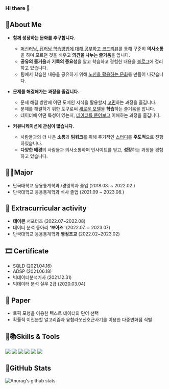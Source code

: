 ### Hi there 👋
## 🔭About Me

- **함께 성장하는 문화를 추구합니다.**
    - [머신러닝, 딥러닝 학습방법에 대해 공부하고 코드리뷰](https://www.notion.so/PRP-36ed2044da794db1941447971b0aa66b?pvs=21)를 통해 꾸준히 **의사소통**을 하며 모르던 것을 배우고 **의견을 나누는 즐거움**을 압니다.
    - **공유의 즐거움**과 **기록의 중요성**을 알고 학습하고 경험한 내용을 [블로그](https://velog.io/@jus6886)에 정리하고 있습니다.
    - 팀에서 학습한 내용을 공유하기 위해 [노션을 활용하는 문화](https://www.notion.so/BOAZ-19-TEAM-4E-f7064358cd8841e3bea20d8b93382972?pvs=21)를 만들어 나갔습니다.
    
- **문제를 해결해가는 과정을 즐깁니다.**
    - 문제 해결 방안에 어떤 도메인 지식을 활용할지 [고민](https://www.notion.so/ac6986e8d6e044378c0d283b88d1b869?pvs=21)하는 과정을 즐깁니다.
    - 문제를 해결하기 위한 도구로써 [새로운 모델](https://www.notion.so/277c8c64ce2b49039c360fb7a9fe1158?pvs=21)을 **학습**하는 즐거움을 압니다.
    - 데이터에 어떤 특성이 있는지, [데이터를 뜯어보고](https://www.notion.so/7fe343613bfc4612a10d5f3503237066?pvs=21) 이해하는 과정을 즐깁니다.
    
- **커뮤니케이션에 관심이 많습니다.**
    - 사람들과의 더 나은 **소통**과 **팀워크**를 위해 주기적인 [스터디](https://www.notion.so/345d46124d904bd5a8383d551afd31eb?pvs=21)를 **주도적**으로 진행하였습니다.
    - **다양한 배경**의 사람들과 의사소통하며 인사이트를 얻고, **성장**하는 과정을 경험하고 있습니다.

## 👩‍🎓Major
- 단국대학교 응용통계학과 /경영학과 졸업 (2018.03. ~ 2022.02.)
- 단국대학교 응용통계학과 석사 졸업 (2021.09 ~ 2023.08.)
  
## 📌 Extracurricular activity
- **데이콘** 서포터즈 (2022.07~2022.08)
- 데이터 분석 동아리 **‘보아즈’** (2022.07. ~ 2023.07)
- 단국대학교 응용통계학과 **행정조교** (2022.02~2023.02)

## 🎞 Certificate
- SQLD (2021.04.16)
- ADSP (2021.06.18)
- 빅데이터분석기사 (2021.12.31)
- 빅데이터 분석 실무 2급 (2020.03.04)

## 📕 Paper
- 토픽 모형을 이용한 텍스트 데이터의 단어 선택
- 확률적 이진분할 알고리즘과 융합라쏘신호근사기를 이용한 다중변화점 식별

  
## 🌱📚Skills & Tools

<img src="https://img.shields.io/badge/Python-3776AB?style=flat-square&logo=Python&logoColor=white"/> <img src="https://img.shields.io/badge/R-276DC3?style=flat-square&logo=R&logoColor=white"> <img src="https://img.shields.io/badge/Tableau-E97627?style=flat-square&logo=Tableau&logoColor=white"/>
<img src="https://img.shields.io/badge/Excel-217346?style=flat-square&logo=Excel&logoColor=white"> <img src="https://img.shields.io/badge/MySQL-4479A1?style=flat-square&logo=MySQL&logoColor=white"> <img src="https://img.shields.io/badge/SPSS-A100FF?style=flat-square&logo=Sogou&logoColor=white"> 

## 💬GitHub Stats
![Anurag's github stats](https://github-readme-stats.vercel.app/api?username=jangwoosol&show_icons=true&theme=tokyonight)
<!--
**jangwoosol/jangwoosol** is a ✨ _special_ ✨ repository because its `README.md` (this file) appears on your GitHub profile.

Here are some ideas to get you started:

-  I’m currently working on ...
-  I’m currently learning ...
- 👯 I’m looking to collaborate on ...
- 🤔 I’m looking for help with ...
-  Ask me about ...
- 📫 How to reach me: ...
- 😄 Pronouns: ...
- ⚡ Fun fact: ...
-->
